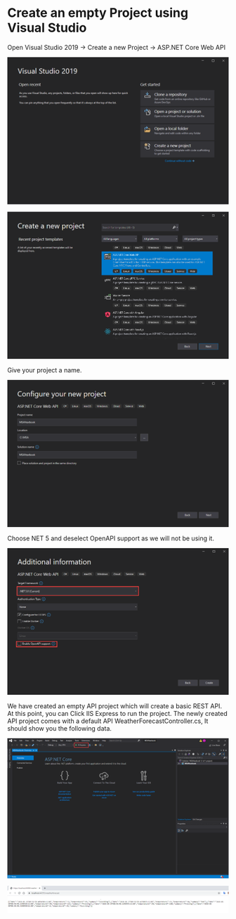 # Create an empty Project using Visual Studio

Open Visual Studio 2019 -> Create a new Project -> ASP.NET Core Web API

![3-create-an-empty-project-using-visual-studio/Untitled.png](3-create-an-empty-project-using-visual-studio/Untitled.png)

![3-create-an-empty-project-using-visual-studio/Untitled%201.png](3-create-an-empty-project-using-visual-studio/Untitled%201.png)

Give your project a name.

![3-create-an-empty-project-using-visual-studio/Untitled%202.png](3-create-an-empty-project-using-visual-studio/Untitled%202.png)

Choose NET 5 and deselect OpenAPI support as we will not be using it.

![3-create-an-empty-project-using-visual-studio/Untitled%203.png](3-create-an-empty-project-using-visual-studio/Untitled%203.png)

We have created an empty API project which will create a basic REST API. At this point, you can Click IIS Express to run the project. The newly created API project comes with a default API WeatherForecastController.cs, It should show you the following data.

![3-create-an-empty-project-using-visual-studio/Untitled%204.png](3-create-an-empty-project-using-visual-studio/Untitled%204.png)

![3-create-an-empty-project-using-visual-studio/Untitled%205.png](3-create-an-empty-project-using-visual-studio/Untitled%205.png)
